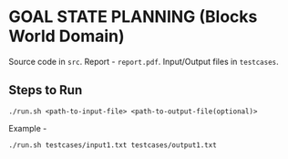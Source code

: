 # GOAL STATE PLANNING (Blocks World Domain)

Source code in `src`.
Report - `report.pdf`.
Input/Output files in `testcases`.

## Steps to Run

`./run.sh <path-to-input-file> <path-to-output-file(optional)>`

Example -

`./run.sh testcases/input1.txt testcases/output1.txt`
